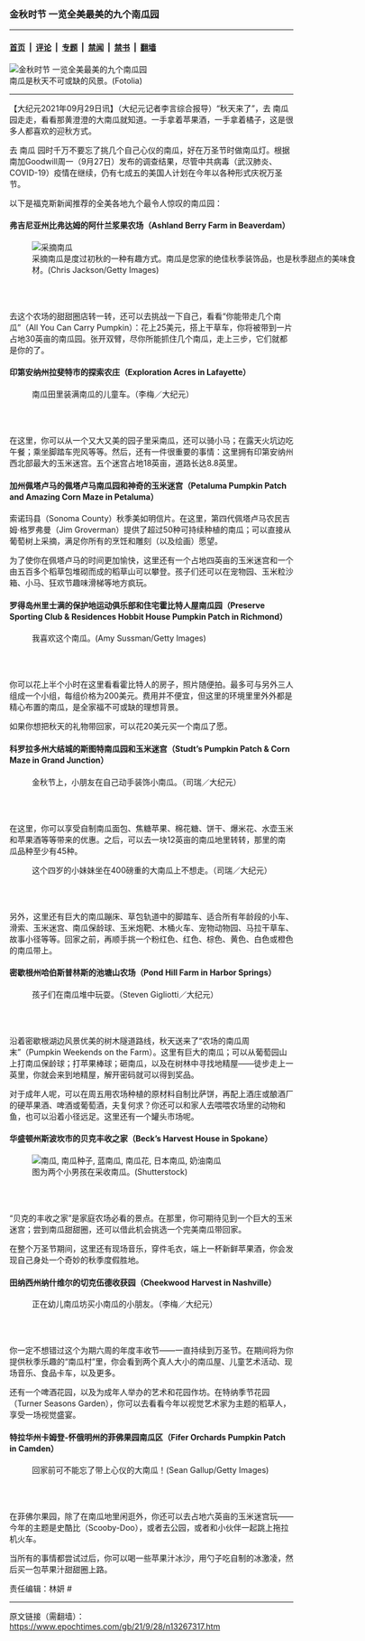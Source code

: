### 金秋时节 一览全美最美的九个南瓜园

---

#### [首页](../../../..?n13267317) &nbsp;|&nbsp; [评论](../../../../../epoch-comment?n13267317) &nbsp;|&nbsp; [专题](../../../../../epoch-special?n13267317) &nbsp;|&nbsp; [禁闻](../../../../../epoch-news?n13267317) &nbsp;|&nbsp; [禁书](../../../../../books?n13267317) &nbsp;|&nbsp; [翻墙](https://github.com/gfw-breaker/nogfw/blob/master/README.md?n13267317)


<div><img alt="金秋时节 一览全美最美的九个南瓜园" class="attachment-djy_600_400 size-djy_600_400 wp-post-image" src="https://i.epochtimes.com/assets/uploads/2018/10/1709291553002483-600x400.jpg"/>
<div class="caption">
 南瓜是秋天不可或缺的风景。(Fotolia)
</div></div><hr/><div class="post_content" id="artbody" itemprop="articleBody">
 <!-- article content begin -->
 <p>
  【大纪元2021年09月29日讯】（大纪元记者李言综合报导）“秋天来了”，去
  <ok href="https://www.epochtimes.com/gb/tag/%E5%8D%97%E7%93%9C.html">
   南瓜
  </ok>
  园走走，看看那黄澄澄的大南瓜就知道。一手拿着苹果酒，一手拿着橘子，这是很多人都喜欢的迎秋方式。
 </p>
 <p>
  去
  <ok href="https://www.epochtimes.com/gb/tag/%E5%8D%97%E7%93%9C.html">
   南瓜
  </ok>
  园时千万不要忘了挑几个自己心仪的南瓜，好在万圣节时做南瓜灯。根据南加Goodwill周一（9月27日）发布的调查结果，尽管中共病毒（武汉肺炎、COVID-19）疫情在继续，仍有七成五的美国人计划在今年以各种形式庆祝万圣节。
 </p>
 <p>
  以下是福克斯新闻推荐的全美各地九个最令人惊叹的南瓜园：
 </p>
 <h4>
  弗吉尼亚州比弗达姆的阿什兰浆果农场（Ashland Berry Farm in Beaverdam）
 </h4>
 <figure aria-describedby="caption-attachment-13256190" class="wp-caption aligncenter" id="attachment_13256190" style="width: 596px">
  <ok href="https://i.epochtimes.com/assets/uploads/2021/09/id13256190-GettyImages-1281628938.jpg" target="_blank">
   <img alt="采摘南瓜" class="size-medium_vertical wp-image-13256190" src="https://i.epochtimes.com/assets/uploads/2021/09/id13256190-GettyImages-1281628938-596x400.jpg"/>
  </ok>
  <br/><figcaption class="wp-caption-text" id="caption-attachment-13256190">
   采摘南瓜是度过初秋的一种有趣方式。南瓜是您家的绝佳秋季装饰品，也是秋季甜点的美味食材。(Chris Jackson/Getty Images)
  </figcaption><br/>
 </figure><br/>
 <p>
  去这个农场的甜甜圈店转一转，还可以去挑战一下自己，看看“你能带走几个南瓜”（All You Can Carry Pumpkin）：花上25美元，搭上干草车，你将被带到一片占地30英亩的南瓜园。张开双臂，尽你所能抓住几个南瓜，走上三步，它们就都是你的了。
 </p>
 <h4>
  印第安纳州拉斐特市的探索农庄（Exploration Acres in Lafayette）
 </h4>
 <figure aria-describedby="caption-attachment-11573014" class="wp-caption aligncenter" id="attachment_11573014" style="width: 533px">
  <ok href="https://i.epochtimes.com/assets/uploads/2019/10/IMG_4190.jpg" target="_blank">
   <img alt="" class="size-medium_vertical wp-image-11573014" src="https://i.epochtimes.com/assets/uploads/2019/10/IMG_4190-533x400.jpg"/>
  </ok>
  <br/><figcaption class="wp-caption-text" id="caption-attachment-11573014">
   南瓜田里装满南瓜的儿童车。（李梅／大纪元）
  </figcaption><br/>
 </figure><br/>
 <p>
  在这里，你可以从一个又大又美的园子里采南瓜，还可以骑小马；在露天火坑边吃午餐；乘坐脚踏车兜风等等。然后，还有一件很重要的事情：这里拥有印第安纳州西北部最大的玉米迷宫。五个迷宫占地18英亩，道路长达8.8英里。
 </p>
 <h4>
  加州佩塔卢马的佩塔卢马南瓜园和神奇的玉米迷宫（Petaluma Pumpkin Patch and Amazing Corn Maze in Petaluma）
 </h4>
 <p>
  索诺玛县（Sonoma County）秋季美如明信片。在这里，第四代佩塔卢马农民吉姆‧格罗弗曼（Jim Groverman）提供了超过50种可持续种植的南瓜；可以直接从葡萄树上采摘，满足你所有的烹饪和雕刻（以及绘画）愿望。
 </p>
 <p>
  为了使你在佩塔卢马的时间更加愉快，这里还有一个占地四英亩的玉米迷宫和一个由五百多个稻草包堆砌而成的稻草山可以攀登。孩子们还可以在宠物园、玉米粒沙箱、小马、狂欢节趣味滑梯等地方疯玩。
 </p>
 <h4>
  罗得岛州里士满的保护地运动俱乐部和住宅霍比特人屋南瓜园（Preserve Sporting Club &amp; Residences Hobbit House Pumpkin Patch in Richmond）
 </h4>
 <figure aria-describedby="caption-attachment-12465200" class="wp-caption aligncenter" id="attachment_12465200" style="width: 600px">
  <ok href="https://i.epochtimes.com/assets/uploads/2020/10/GettyImages-1278461082.jpg" target="_blank">
   <img alt="" class="size-medium_vertical wp-image-12465200" src="https://i.epochtimes.com/assets/uploads/2020/10/GettyImages-1278461082-600x400.jpg"/>
  </ok>
  <br/><figcaption class="wp-caption-text" id="caption-attachment-12465200">
   我喜欢这个南瓜。(Amy Sussman/Getty Images)
  </figcaption><br/>
 </figure><br/>
 <p>
  你可以花上半个小时在这里看看霍比特人的房子，照片随便拍。最多可与另外三人组成一个小组，每组价格为200美元。费用并不便宜，但这里的环境里里外外都是精心布置的南瓜，是全家福不可或缺的理想背景。
 </p>
 <p>
  如果你想把秋天的礼物带回家，可以花20美元买一个南瓜了愿。
 </p>
 <h4>
  科罗拉多州大结城的斯图特南瓜园和玉米迷宫（Studt’s Pumpkin Patch &amp; Corn Maze in Grand Junction）
 </h4>
 <figure aria-describedby="caption-attachment-13260365" class="wp-caption aligncenter" id="attachment_13260365" style="width: 600px">
  <ok href="https://i.epochtimes.com/assets/uploads/2021/09/id13260365-20210919-Wayne-10-r-e1632599269669.jpg" target="_blank">
   <img alt="" class="size-medium_vertical wp-image-13260365" src="https://i.epochtimes.com/assets/uploads/2021/09/id13260365-20210919-Wayne-10-r-600x400.jpg"/>
  </ok>
  <br/><figcaption class="wp-caption-text" id="caption-attachment-13260365">
   金秋节上，小朋友在自己动手装饰小南瓜。（司瑞／大纪元）
  </figcaption><br/>
 </figure><br/>
 <p>
  在这里，你可以享受自制南瓜面包、焦糖苹果、棉花糖、饼干、爆米花、水壶玉米和苹果酒等等带来的优惠。之后，可以去一块12英亩的南瓜地里转转，那里的南瓜品种至少有45种。
 </p>
 <figure aria-describedby="caption-attachment-5930005" class="wp-caption aligncenter" id="attachment_5930005" style="width: 533px">
  <ok href="https://i.epochtimes.com/assets/uploads/2010/11/1011152248242088_1.jpg" target="_blank">
   <img alt="" class="size-medium_vertical wp-image-5930005" src="https://i.epochtimes.com/assets/uploads/2010/11/1011152248242088_1-533x400.jpg"/>
  </ok>
  <br/><figcaption class="wp-caption-text" id="caption-attachment-5930005">
   这个四岁的小妹妹坐在400磅重的大南瓜上不想走。（司瑞／大纪元）
  </figcaption><br/>
 </figure><br/>
 <p>
  另外，这里还有巨大的南瓜蹦床、草包轨道中的脚踏车、适合所有年龄段的小车、滑索、玉米迷宫、南瓜保龄球、玉米炮靶、木桶火车、宠物动物园、马拉干草车、故事小径等等。回家之前，再顺手挑一个粉红色、红色、棕色、黄色、白色或橙色的南瓜带上。
 </p>
 <h4>
  密歇根州哈伯斯普林斯的池塘山农场（Pond Hill Farm in Harbor Springs）
 </h4>
 <figure aria-describedby="caption-attachment-7146561" class="wp-caption aligncenter" id="attachment_7146561" style="width: 504px">
  <ok href="https://i.epochtimes.com/assets/uploads/2006/10/610242052301614.jpg" target="_blank">
   <img alt="" class="size-full wp-image-7146561" src="https://i.epochtimes.com/assets/uploads/2006/10/610242052301614.jpg"/>
  </ok>
  <br/><figcaption class="wp-caption-text" id="caption-attachment-7146561">
   孩子们在南瓜堆中玩耍。（Steven Gigliotti／大纪元）
  </figcaption><br/>
 </figure><br/>
 <p>
  沿着密歇根湖边风景优美的树木隧道路线，秋天送来了“农场的南瓜周末”（Pumpkin Weekends on the Farm）。这里有巨大的南瓜；可以从葡萄园山上打南瓜保龄球；打苹果棒球；砸南瓜，以及在树林中寻找地精屋——徒步走上一英里，你就会来到地精屋，解开密码就可以得到奖品。
 </p>
 <p>
  对于成年人呢，可以在周五用农场种植的原材料自制比萨饼，再配上酒庄或酿酒厂的硬苹果酒、啤酒或葡萄酒，夫复何求？你还可以和家人去喂喂农场里的动物和鱼，也可以沿着小径远足。这里还有一个罐头市场呢。
 </p>
 <h4>
  华盛顿州斯波坎市的贝克丰收之家（Beck’s Harvest House in Spokane）
 </h4>
 <figure aria-describedby="caption-attachment-12419948" class="wp-caption aligncenter" id="attachment_12419948" style="width: 600px">
  <ok href="https://i.epochtimes.com/assets/uploads/2020/09/shutterstock_285656753.jpg" target="_blank">
   <img alt="南瓜, 南瓜种子, 蓝南瓜, 南瓜花, 日本南瓜, 奶油南瓜" class="size-medium_vertical wp-image-12419948" src="https://i.epochtimes.com/assets/uploads/2020/09/shutterstock_285656753-600x400.jpg"/>
  </ok>
  <br/><figcaption class="wp-caption-text" id="caption-attachment-12419948">
   图为两个小男孩在采收南瓜。(Shutterstock)
  </figcaption><br/>
 </figure><br/>
 <p>
  “贝克的丰收之家”是家庭农场必看的景点。在那里，你可期待见到一个巨大的玉米迷宫；尝到南瓜甜甜圈，还可以借此机会挑选一个完美南瓜带回家。
 </p>
 <p>
  在整个万圣节期间，这里还有现场音乐，穿件毛衣，端上一杯新鲜苹果酒，你会发现自己身处一个奇妙的秋季度假胜地。
 </p>
 <h4>
  田纳西州纳什维尔的切克伍德收获园（Cheekwood Harvest in Nashville）
 </h4>
 <figure aria-describedby="caption-attachment-11573022" class="wp-caption aligncenter" id="attachment_11573022" style="width: 533px">
  <ok href="https://i.epochtimes.com/assets/uploads/2019/10/IMG_4261.jpg" target="_blank">
   <img alt="" class="size-medium_vertical wp-image-11573022" src="https://i.epochtimes.com/assets/uploads/2019/10/IMG_4261-533x400.jpg"/>
  </ok>
  <br/><figcaption class="wp-caption-text" id="caption-attachment-11573022">
   正在幼儿南瓜坊买小南瓜的小朋友。（李梅／大纪元）
  </figcaption><br/>
 </figure><br/>
 <p>
  你一定不想错过这个为期六周的年度丰收节——一直持续到万圣节。在期间将为你提供秋季乐趣的“南瓜村”里，你会看到两个真人大小的南瓜屋、儿童艺术活动、现场音乐、食品卡车，以及更多。
 </p>
 <p>
  还有一个啤酒花园，以及为成年人举办的艺术和花园作坊。在特纳季节花园（Turner Seasons Garden），你可以去看看今年以视觉艺术家为主题的稻草人，享受一场视觉盛宴。
 </p>
 <h4>
  特拉华州卡姆登-怀俄明州的菲佛果园南瓜区（Fifer Orchards Pumpkin Patch in Camden）
 </h4>
 <figure aria-describedby="caption-attachment-6851463" class="wp-caption aligncenter" id="attachment_6851463" style="width: 600px">
  <ok href="https://i.epochtimes.com/assets/uploads/2009/10/910200339062208.jpg" target="_blank">
   <img alt="" class="size-medium_vertical wp-image-6851463" src="https://i.epochtimes.com/assets/uploads/2009/10/910200339062208-600x400.jpg"/>
  </ok>
  <br/><figcaption class="wp-caption-text" id="caption-attachment-6851463">
   回家前可不能忘了带上心仪的大南瓜！(Sean Gallup/Getty Images)
  </figcaption><br/>
 </figure><br/>
 <p>
  在菲佛尔果园，除了在南瓜地里闲逛外，你还可以去占地六英亩的玉米迷宫玩——今年的主题是史酷比（Scooby-Doo），或者去公园，或者和小伙伴一起跳上拖拉机火车。
 </p>
 <p>
  当所有的事情都尝试过后，你可以喝一些苹果汁冰沙，用勺子吃自制的冰激凌，然后买一包苹果汁甜甜圈上路。
 </p>
 <p>
  责任编辑：林妍 #
 </p>
 <!-- article content end -->
 <div id="below_article_ad">
 </div>
</div>


---

原文链接（需翻墙）：https://www.epochtimes.com/gb/21/9/28/n13267317.htm
